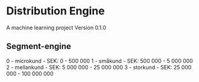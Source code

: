 # Distribution Engine
A machine learning project
Version 0.1.0

## Segment-engine
0 - microkund -     SEK: 0 - 500 000
1 - småkund -       SEK: 500 000 - 5 000 000
2 - mellankund -    SEK: 5 000 000 - 25 000 000
3 - storkund -      SEK: 25 000 000 - 100 000 000

